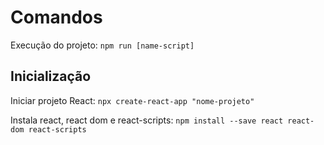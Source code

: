 # Comandos

Execução do projeto: `npm run [name-script]`

## Inicialização

Iniciar projeto React: `npx create-react-app "nome-projeto"`

Instala react, react dom e react-scripts: `npm install --save react react-dom react-scripts`



